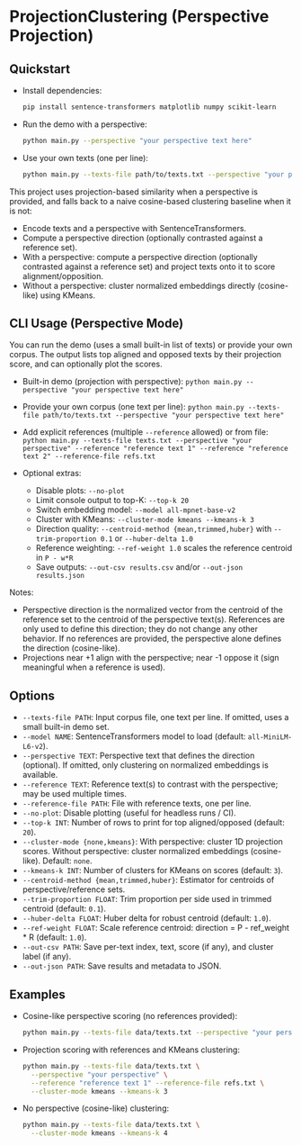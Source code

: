 # ProjectionClustering (Perspective Projection)

## Quickstart

- Install dependencies:

  ```bash
  pip install sentence-transformers matplotlib numpy scikit-learn
  ```

- Run the demo with a perspective:

  ```bash
  python main.py --perspective "your perspective text here"
  ```

- Use your own texts (one per line):

  ```bash
  python main.py --texts-file path/to/texts.txt --perspective "your perspective text here"
  ```

This project uses projection-based similarity when a perspective is provided, and falls back to a naive cosine-based clustering baseline when it is not:

- Encode texts and a perspective with SentenceTransformers.
- Compute a perspective direction (optionally contrasted against a reference set).
- With a perspective: compute a perspective direction (optionally contrasted against a reference set) and project texts onto it to score alignment/opposition.
- Without a perspective: cluster normalized embeddings directly (cosine-like) using KMeans.

## CLI Usage (Perspective Mode)

You can run the demo (uses a small built-in list of texts) or provide your own corpus. The output lists top aligned and opposed texts by their projection score, and can optionally plot the scores.

- Built-in demo (projection with perspective):
  `python main.py --perspective "your perspective text here"`

- Provide your own corpus (one text per line):
  `python main.py --texts-file path/to/texts.txt --perspective "your perspective text here"`

- Add explicit references (multiple `--reference` allowed) or from file:
  `python main.py --texts-file texts.txt --perspective "your perspective" --reference "reference text 1" --reference "reference text 2" --reference-file refs.txt`

- Optional extras:
  - Disable plots: `--no-plot`
  - Limit console output to top-K: `--top-k 20`
  - Switch embedding model: `--model all-mpnet-base-v2`
  - Cluster with KMeans: `--cluster-mode kmeans --kmeans-k 3`
  - Direction quality: `--centroid-method {mean,trimmed,huber}` with `--trim-proportion 0.1` or `--huber-delta 1.0`
  - Reference weighting: `--ref-weight 1.0` scales the reference centroid in `P - w*R`
  - Save outputs: `--out-csv results.csv` and/or `--out-json results.json`

Notes:

- Perspective direction is the normalized vector from the centroid of the reference set to the centroid of the perspective text(s). References are only used to define this direction; they do not change any other behavior. If no references are provided, the perspective alone defines the direction (cosine-like).
- Projections near +1 align with the perspective; near -1 oppose it (sign meaningful when a reference is used).

## Options

- `--texts-file PATH`: Input corpus file, one text per line. If omitted, uses a small built-in demo set.
- `--model NAME`: SentenceTransformers model to load (default: `all-MiniLM-L6-v2`).
- `--perspective TEXT`: Perspective text that defines the direction (optional). If omitted, only clustering on normalized embeddings is available.
- `--reference TEXT`: Reference text(s) to contrast with the perspective; may be used multiple times.
- `--reference-file PATH`: File with reference texts, one per line.
- `--no-plot`: Disable plotting (useful for headless runs / CI).
- `--top-k INT`: Number of rows to print for top aligned/opposed (default: `20`).
- `--cluster-mode {none,kmeans}`: With perspective: cluster 1D projection scores. Without perspective: cluster normalized embeddings (cosine-like). Default: `none`.
- `--kmeans-k INT`: Number of clusters for KMeans on scores (default: `3`).
- `--centroid-method {mean,trimmed,huber}`: Estimator for centroids of perspective/reference sets.
- `--trim-proportion FLOAT`: Trim proportion per side used in trimmed centroid (default: `0.1`).
- `--huber-delta FLOAT`: Huber delta for robust centroid (default: `1.0`).
- `--ref-weight FLOAT`: Scale reference centroid: direction = P - ref_weight * R (default: `1.0`).
- `--out-csv PATH`: Save per-text index, text, score (if any), and cluster label (if any).
- `--out-json PATH`: Save results and metadata to JSON.

## Examples

- Cosine-like perspective scoring (no references provided):

  ```bash
  python main.py --texts-file data/texts.txt --perspective "your perspective text here"
  ```

- Projection scoring with references and KMeans clustering:

  ```bash
  python main.py --texts-file data/texts.txt \
    --perspective "your perspective" \
    --reference "reference text 1" --reference-file refs.txt \
    --cluster-mode kmeans --kmeans-k 3
  ```

- No perspective (cosine-like) clustering:

  ```bash
  python main.py --texts-file data/texts.txt \
    --cluster-mode kmeans --kmeans-k 4
  ```

